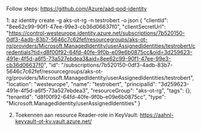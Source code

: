 Follow steps: https://github.com/Azure/aad-pod-identity

1: az identity create -g aks-ot-rg -n testrobert -o json
{
  "clientId": "8ee62c99-90f1-47ee-99e3-cb36d06637f0",
  "clientSecretUrl": "https://control-westeurope.identity.azure.net/subscriptions/7b520150-0df3-4adb-83b7-5646c7c62fef/resourcegroups/aks-ot-rg/providers/Microsoft.ManagedIdentity/userAssignedIdentities/testrobert/credentials?tid=d8f00f92-64fd-40fe-9f0b-e09e6b0875cc&oid=3d259623-491e-4f5d-a6f5-73a527ebdea3&aid=8ee62c99-90f1-47ee-99e3-cb36d06637f0",
  "id": "/subscriptions/7b520150-0df3-4adb-83b7-5646c7c62fef/resourcegroups/aks-ot-rg/providers/Microsoft.ManagedIdentity/userAssignedIdentities/testrobert",
  "location": "westeurope",
  "name": "testrobert",
  "principalId": "3d259623-491e-4f5d-a6f5-73a527ebdea3",
  "resourceGroup": "aks-ot-rg",
  "tags": {},
  "tenantId": "d8f00f92-64fd-40fe-9f0b-e09e6b0875cc",
  "type": "Microsoft.ManagedIdentity/userAssignedIdentities"
}

2. Toekennen aan resource
Reader-role in KeyVault: https://aahnl-keyvault-ot-kv.vault.azure.net/



